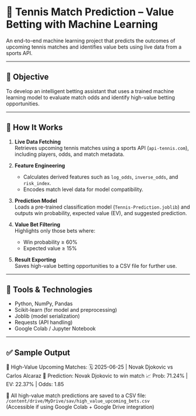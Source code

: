 # 🎾 Tennis Match Prediction – Value Betting with Machine Learning

An end-to-end machine learning project that predicts the outcomes of upcoming tennis matches and identifies value bets using live data from a sports API.

---

## 📌 Objective
To develop an intelligent betting assistant that uses a trained machine learning model to evaluate match odds and identify high-value betting opportunities.

---

## 🧠 How It Works

1. **Live Data Fetching**  
   Retrieves upcoming tennis matches using a sports API (`api-tennis.com`), including players, odds, and match metadata.

2. **Feature Engineering**  
   - Calculates derived features such as `log_odds`, `inverse_odds`, and `risk_index`.  
   - Encodes match level data for model compatibility.

3. **Prediction Model**  
   Loads a pre-trained classification model (`Tennis-Prediction.joblib`) and outputs win probability, expected value (EV), and suggested prediction.

4. **Value Bet Filtering**  
   Highlights only those bets where:
   - Win probability ≥ 60%  
   - Expected value ≥ 15%  

5. **Result Exporting**  
   Saves high-value betting opportunities to a CSV file for further use.

---

## 🧰 Tools & Technologies

- Python, NumPy, Pandas
- Scikit-learn (for model and preprocessing)
- Joblib (model serialization)
- Requests (API handling)
- Google Colab / Jupyter Notebook

---

## ✅ Sample Output

📅 High-Value Upcoming Matches:
🗓 2025-06-25 | Novak Djokovic vs Carlos Alcaraz
🎯 Prediction: Novak Djokovic to win match
📈 Prob: 71.24% | EV: 22.37% | Odds: 1.85


🎯 All high-value match predictions are saved to a CSV file:  
`/content/drive/MyDrive/sav/high_value_upcoming_bets.csv`  
(Accessible if using Google Colab + Google Drive integration)



